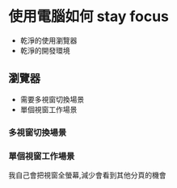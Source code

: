 # 使用電腦如何 stay focus

- 乾淨的使用瀏覽器
- 乾淨的開發環境

## 瀏覽器

- 需要多視窗切換場景
- 單個視窗工作場景

### 多視窗切換場景

### 單個視窗工作場景

我自己會把視窗全螢幕,減少會看到其他分頁的機會
